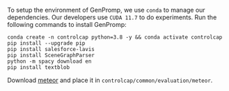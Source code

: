 To setup the environment of GenPromp, we use `conda` to manage our dependencies. Our developers use `CUDA 11.7` to do experiments. Run the following commands to install GenPromp:
 ```
conda create -n controlcap python=3.8 -y && conda activate controlcap
pip install --upgrade pip
pip install salesforce-lavis
pip install SceneGraphParser
python -m spacy download en
pip install textblob
 ```
Download [meteor]() and place it in `controlcap/common/evaluation/meteor`.
